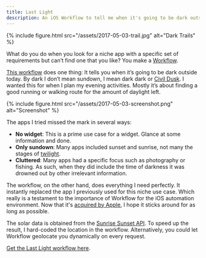 ```yaml
---
title: Last Light
description: An iOS Workflow to tell me when it's going to be dark outside
---
```


{% include figure.html src="/assets/2017-05-03-trail.jpg" alt="Dark Trails" %}

What do you do when you look for a niche app with a specific set of requirements but can’t find one that you like? You make a [Workflow](https://workflow.is).

[This workflow][workflow] does one thing: It tells you when it’s going to be dark outside today. By dark I don’t mean sundown, I mean dark dark or [Civil Dusk](https://en.wikipedia.org/wiki/Dusk#Technical_definitions). I wanted this for when I plan my evening activities. Mostly it’s about finding a good running or walking route for the amount of daylight left.

{% include figure.html src="/assets/2017-05-03-screenshot.png" alt="Screenshot" %}

The apps I tried missed the mark in several ways:

- **No widget**: This is a prime use case for a widget. Glance at some information and done.
- **Only sundown**: Many apps included sunset and sunrise, not many the stages of [twilight](https://en.wikipedia.org/wiki/Twilight#Civil_twilight).
- **Cluttered**: Many apps had a specific focus such as photography or fishing. As such, when they did include the time of darkness it was drowned out by other irrelevant information.

The workflow, on the other hand, does everything I need perfectly. It instantly replaced the app I previously used for this niche use case. Which really is a testament to the importance of Workflow for the iOS automation environment. Now that it's [acquired by Apple](https://www.macstories.net/news/apple-acquires-workflow/), I hope it sticks around for as long as possible.

The solar data is obtained from the [Sunrise Sunset API](http://sunrise-sunset.org/api). To speed up the result, I hard-coded the location in the workflow. Alternatively, you could let Workflow geolocate you dynamically on every request.

[Get the Last Light workflow here][workflow].

[trail]: /assets/2017-05-03-trail.jpg
[screenshot]: /assets/2017-05-03-screenshot.png
[workflow]: https://workflow.is/workflows/241abb8854374bb0b415a8b8d7e6d97c
